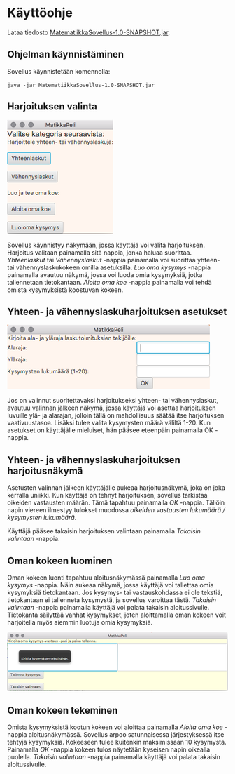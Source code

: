 # Käyttöohje

Lataa tiedosto [MatematiikkaSovellus-1.0-SNAPSHOT.jar](https://github.com/heiniauvinen/ot-harjoitustyo/releases/tag/Loppupalautus).

## Ohjelman käynnistäminen

Sovellus käynnistetään komennolla:
```
java -jar MatematiikkaSovellus-1.0-SNAPSHOT.jar
```

## Harjoituksen valinta

![Valintanäkymä](kuvat/valikko.png)

Sovellus käynnistyy näkymään, jossa käyttäjä voi valita harjoituksen. 
Harjoitus valitaan painamalla sitä nappia, jonka haluaa suorittaa. 
_Yhteenlaskut_ tai _Vähennyslaskut_ -nappia painamalla voi suorittaa 
yhteen- tai vähennyslaskukokeen omilla asetuksilla. 
_Luo oma kysymys_ -nappia painamalla avautuu näkymä, jossa voi luoda omia kysymyksiä, jotka tallennetaan tietokantaan. 
_Aloita oma koe_ -nappia painamalla voi tehdä omista kysymyksistä koostuvan kokeen.

## Yhteen- ja vähennyslaskuharjoituksen asetukset

![Asetukset](kuvat/valintanäkymä.png)

Jos on valinnut suoritettavaksi harjoitukseksi yhteen- tai vähennyslaskut, avautuu valinnan jälkeen näkymä, jossa käyttäjä voi asettaa 
harjoituksen luvuille ylä- ja alarajan, jolloin tällä on mahdollisuus 
säätää itse harjoituksen vaativuustasoa. Lisäksi tulee valita kysymysten määrä 
väliltä 1-20. Kun asetukset on käyttäjälle mieluiset, hän pääsee eteenpäin painamalla OK -nappia.

## Yhteen- ja vähennyslaskuharjoituksen harjoitusnäkymä

Asetusten valinnan jälkeen käyttäjälle aukeaa harjoitusnäkymä, joka on joka kerralla 
uniikki. Kun käyttäjä on tehnyt harjoituksen, sovellus tarkistaa oikeiden vastausten määrän.
Tämä tapahtuu painamalla _OK_ -nappia. Tällöin napin viereen ilmestyy tulokset muodossa 
_oikeiden vastausten lukumäärä / kysymysten lukumäärä_.

Käyttäjä pääsee takaisin harjoituksen valintaan painamalla _Takaisin valintaan_ -nappia.
 
## Oman kokeen luominen

Oman kokeen luonti tapahtuu aloitusnäkymässä painamalla _Luo oma kysymys_ -nappia.
Näin aukeaa näkymä, jossa käyttäjä voi tallettaa omia kysymyksiä tietokantaan. 
Jos kysymys- tai vastauskohdassa ei ole tekstiä, tietokantaan ei tallenneta kysymystä, ja sovellus varoittaa tästä.
_Takaisin valintaan_ -nappia painamalla käyttäjä voi palata takaisin aloitussivulle.
Tietokanta säilyttää vanhat kysymykset, joten aloittamalla oman kokeen voit harjoitella myös aiemmin luotuja omia kysymyksiä.

![Kysymyksen luominen](kuvat/omakysymys.png)

## Oman kokeen tekeminen

Omista kysymyksistä kootun kokeen voi aloittaa painamalla _Aloita oma koe_ -nappia aloitusnäkymässä.
Sovellus arpoo satunnaisessa järjestyksessä itse tehtyjä kysymyksiä. Kokeeseen tulee kuitenkin
maksimissaan 10 kysymystä. 
Painamalla _OK_ -nappia kokeen tulos näytetään kyseisen napin oikealla puolella. 
_Takaisin valintaan_ -nappia painamalla käyttäjä voi palata takaisin aloitussivulle.

